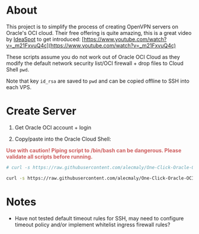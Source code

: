 # About

This project is to simplify the process of creating OpenVPN servers on Oracle's OCI cloud. Their free offering is quite amazing, this is a great video by [IdeaSpot](https://ideaspot.com.au/) to get introduced: [https://www.youtube.com/watch?v=_m21FxvuQ4c](https://www.youtube.com/watch?v=_m21FxvuQ4c)

These scripts assume you do not work out of Oracle OCI Cloud as they modify the default network security list/OCI firewall + drop files to Cloud Shell `pwd`.

Note that key `id_rsa` are saved to `pwd` and can be copied offline to SSH into each VPS. 


# Create Server

1. Get Oracle OCI account + login

2. Copy/paste into the Oracle Cloud Shell:

<span style='color:indianred; font-weight:bold'>Use with caution! Piping script to /bin/bash can be dangerous. Please validate all scripts before running.</span>

```bash
# curl -s https://raw.githubusercontent.com/alecmaly/One-Click-Oracle-OCI-OpenVPN-Deployment/main/new_oci_openvpn_server.sh | /bin/bash -s -- <instance_name> <cpu_count> <memory_in_gb>

curl -s https://raw.githubusercontent.com/alecmaly/One-Click-Oracle-OCI-OpenVPN-Deployment/main/new_oci_openvpn_server.sh | /bin/bash -s -- openvpn 1 6
```

# Notes
- Have not tested default timeout rules for SSH, may need to configure timeout policy and/or implement whitelist ingress firewall rules?